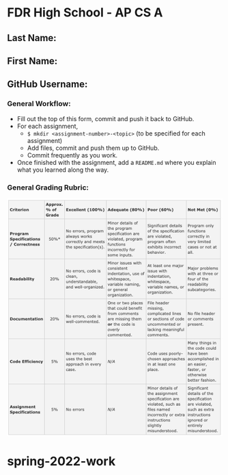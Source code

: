 # FDR High School - AP CS A

## Last Name:  
## First Name: 
## GitHub Username: 


### General Workflow: 
* Fill out the top of this form, commit and push it back to GitHub.
* For each assignment,
  * `$ mkdir <assignment-number>-<topic>` (to be specified for each assignment)
  * Add files, commit and push them up to GitHub.
  * Commit frequently as you work.
* Once finished with the assignment, add a `README.md` where you explain what you learned along the way.

### General Grading Rubric:
![rubric](rubric.png)
# spring-2022-work
